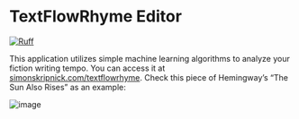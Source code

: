# TextFlowRhyme Editor

[![Ruff](https://img.shields.io/endpoint?url=https://raw.githubusercontent.com/astral-sh/ruff/main/assets/badge/v2.json)](https://github.com/astral-sh/ruff)

This application utilizes simple machine learning algorithms to analyze your fiction writing tempo. You can access it at [simonskripnick.com/textflowrhyme](https://simonskripnick.com/textflowrhyme). Check this piece of Hemingway’s “The Sun Also Rises” as an example:

![image](https://github.com/42juododranoel/simonskripnick-editor/assets/25154783/831b2392-5cf9-4163-8eb2-bed426874419)
